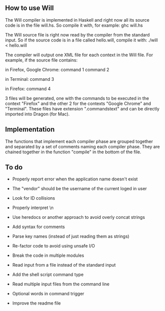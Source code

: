 How to use Will
---------------

The Will compiler is implemented in Haskell and right now all its source code is in the file will.hs.
So compile it with, for example:
ghc will.hs

The Will source file is right now read by the compiler from the standard input. So if the source code is in a file called hello.will, compile it with:
./will < hello.will

The compiler will output one XML file for each context in the Will file. For example, if the source file contains:

in Firefox, Google Chrome:
command 1
command 2

in Terminal:
command 3

in Firefox:
command 4

3 files will be generated, one with the commands to be executed in the context "Firefox" and the other 2 for the contexts "Google Chrome" and "Terminal".
These files have extension ".commandstext" and can be directly imported into Dragon (for Mac).


Implementation
--------------

The functions that implement each compiler phase are grouped together and separated by a set of comments naming each compiler phase. They are chained together in the function "compile" in the bottom of the file.


To do
-----

- Properly report error when the application name doesn't exist
- The "vendor" should be the username of the current loged in user
- Look for ID collisions
- Properly interpret \n

- Use heredocs or another approach to avoid overly concat strings
- Add syntax for comments
- Parse key names (instead of just reading them as strings)
- Re-factor code to avoid using unsafe I/O
- Break the code in multiple modules

- Read input from a file instead of the standard input
- Add the shell script command type
- Read multiple input files from the command line
- Optional words in command trigger
- Improve the readme file

